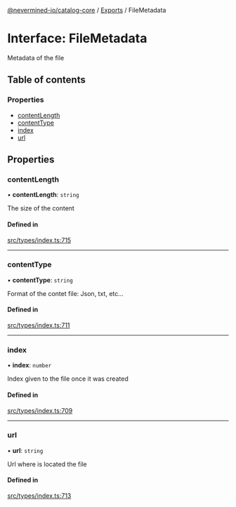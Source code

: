 [@nevermined-io/catalog-core](../README.md) / [Exports](../modules.md) / FileMetadata

# Interface: FileMetadata

Metadata of the file

## Table of contents

### Properties

- [contentLength](FileMetadata.md#contentlength)
- [contentType](FileMetadata.md#contenttype)
- [index](FileMetadata.md#index)
- [url](FileMetadata.md#url)

## Properties

### contentLength

• **contentLength**: `string`

The size of the content

#### Defined in

[src/types/index.ts:715](https://github.com/nevermined-io/components-catalog/blob/e8c3c72/lib/src/types/index.ts#L715)

___

### contentType

• **contentType**: `string`

Format of the contet file: Json, txt, etc...

#### Defined in

[src/types/index.ts:711](https://github.com/nevermined-io/components-catalog/blob/e8c3c72/lib/src/types/index.ts#L711)

___

### index

• **index**: `number`

Index given to the file once it was created

#### Defined in

[src/types/index.ts:709](https://github.com/nevermined-io/components-catalog/blob/e8c3c72/lib/src/types/index.ts#L709)

___

### url

• **url**: `string`

Url where is located the file

#### Defined in

[src/types/index.ts:713](https://github.com/nevermined-io/components-catalog/blob/e8c3c72/lib/src/types/index.ts#L713)
